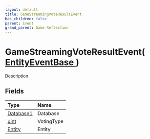 ```yaml
---
layout: default
title: GameStreamingVoteResultEvent
has_children: false
parent: Event
grand_parent: Game Reflection
---
```

# GameStreamingVoteResultEvent( [ EntityEventBase ](/docs/game-reflection/events/entity_event_base) )
Description 

## Fields

| Type | Name |
|:-------------|:--------------|
| [Database1](/docs/game-reflection/components/database1) | Database |
| [uint](/docs/game-reflection/components/uint) | VotingType |
| [Entity](/docs/game-reflection/classes/entity) | Entity |


